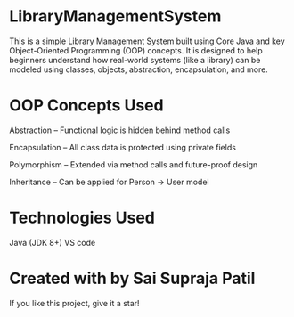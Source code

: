 # LibraryManagementSystem
This is a simple Library Management System built using Core Java and key Object-Oriented Programming (OOP) concepts. It is designed to help beginners understand how real-world systems (like a library) can be modeled using classes, objects, abstraction, encapsulation, and more.

# OOP Concepts Used
Abstraction – Functional logic is hidden behind method calls

Encapsulation – All class data is protected using private fields

Polymorphism – Extended via method calls and future-proof design

Inheritance – Can be applied for Person → User model

# Technologies Used
Java (JDK 8+)
VS code

# Created with  by Sai Supraja Patil
If you like this project, give it a star!
